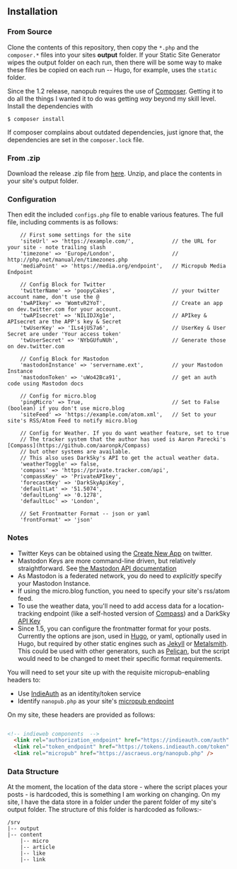 
Installation
------------

### From Source
Clone the contents of this repository, then copy the `*.php` and the `composer.*` files into your sites **output** folder. If your Static Site Generator wipes the output folder on each run, then there will be some way to make these files be copied on each run -- Hugo, for example, uses the `static` folder.

Since the 1.2 release, nanopub requires the use of [Composer](https://getcomposer.org/). Getting it to do all the things I wanted it to do was getting _way_ beyond my skill level. Install the dependencies with

```
$ composer install
```

If composer complains about outdated dependencies, just ignore that, the dependencies are set in the `composer.lock` file.

### From .zip

Download the release .zip file from [here](https://example.com). Unzip, and place the contents in your site's output folder. 

### Configuration

Then edit the included `configs.php` file to enable various features. The full file, including comments is as follows:

```
	// First some settings for the site
	'siteUrl' => 'https://example.com/',			// the URL for your site - note trailing slash
	'timezone' => 'Europe/London',					// http://php.net/manual/en/timezones.php
	'mediaPoint' => 'https://media.org/endpoint',	// Micropub Media Endpoint
	
	// Config Block for Twitter
	'twitterName' => 'poopyCakes',					// your twitter account name, don't use the @
	'twAPIkey' => 'WomtvR2YoT',						// Create an app on dev.twitter.com for your account.
	'twAPIsecret' => 'NILIDJXg1e',					// APIkey & APIsecret are the APP's key & Secret
	'twUserKey' => 'ILs4jUS7a6',					// UserKey & User Secret are under 'Your access token'
	'twUserSecret' => 'NYbGUfuNUh',					// Generate those on dev.twitter.com

	// Config Block for Mastodon
	'mastodonInstance' => 'servername.ext',			// your Mastodon Instance
	'mastodonToken' => 'uWo42Bca91',				// get an auth code using Mastodon docs

	// Config for micro.blog
	'pingMicro' => True, 							// Set to False (boolean) if you don't use micro.blog
	'siteFeed' => 'https://example.com/atom.xml',	// Set to your site's RSS/Atom Feed to notify micro.blog

	// Config for Weather. If you do want weather feature, set to true 
    // The tracker system that the author has used is Aaron Parecki's [Compass](https://github.com/aaronpk/Compass)
    // but other systems are available.
    // This also uses DarkSky's API to get the actual weather data.
    'weatherToggle' => false,
	'compass' => 'https://private.tracker.com/api',
	'compassKey' => 'PrivateAPIkey',
	'forecastKey' => 'DarkSkyApiKey',
	'defaultLat' => '51.5074',
	'defaultLong' => '0.1278',
	'defaultLoc' => 'London',

	// Set Frontmatter Format -- json or yaml
	'frontFormat' => 'json'
```

### Notes

- Twitter Keys can be obtained using the [Create New App](https://apps.twitter.com/app/new) on twitter.
- Mastodon Keys are more command-line driven, but relatively straightforward. See [the Mastodon API documentation](https://github.com/tootsuite/documentation/blob/master/Using-the-API/Testing-with-cURL.md)
- As Mastodon is a federated network, you do need to _explicitly_ specify your Mastodon Instance.
- If using the micro.blog function, you need to specify your site's rss/atom feed.
- To use the weather data, you'll need to add access data for a location-tracking endpoint (like a self-hosted version of [Compass](https://github.com/aaronpk/Compass)) and a DarkSky [API Key](https://darksky.net/dev/docs)
- Since 1.5, you can configure the frontmatter format for your posts. Currently the options are json, used in [Hugo](https://gohugo.io/content-management/front-matter/), or yaml, optionally used in Hugo, but required by other static engines such as [Jekyll](https://jekyllrb.com/docs/frontmatter/) or [Metalsmith](http://www.metalsmith.io). This could be used with other generators, such as [Pelican](docs.getpelican.com/en/stable/content.html), but the script would need to be changed to meet their specific format requirements.


You will need to set your site up with the requisite micropub-enabling headers to:

- Use [IndieAuth](https://indieauth.com/setup) as an identity/token service
- Identify `nanopub.php` as your site's [micropub endpoint](https://indieweb.org/Micropub#How_to_implement)

On my site, these headers are provided as follows:

```html

<!-- indieweb components  -->
  <link rel="authorization_endpoint" href="https://indieauth.com/auth" />
  <link rel="token_endpoint" href="https://tokens.indieauth.com/token" />
  <link rel="micropub" href="https://ascraeus.org/nanopub.php" />

```

### Data Structure

At the moment, the location of the data store - where the script places your posts - is hardcoded, this is something I am working on changing. On my site, I have the data store in a folder under the parent folder of my site's output folder. The structure of this folder is hardcoded as follows:-

```
/srv
|-- output
|-- content
    |-- micro
    |-- article
    |-- like
    |-- link
```
